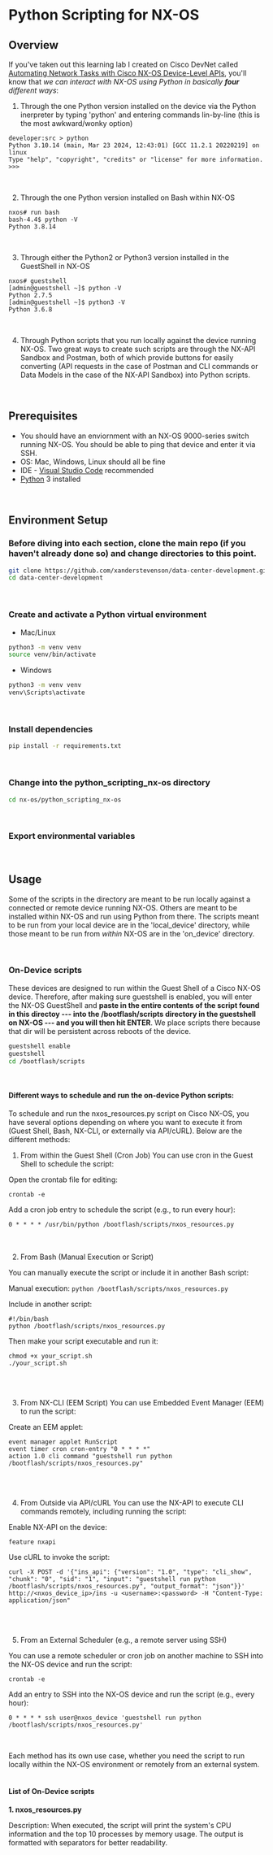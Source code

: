 # Python Scripting for NX-OS

## Overview

If you've taken out this learning lab I created on Cisco DevNet called 
[Automating Network Tasks with Cisco NX-OS Device-Level APIs](https://developer.cisco.com/learning/labs/dne-dci-nxos-device-level-apis/introduction/), 
you'll know that *we can interact with NX-OS using Python in basically **four** different ways*:


1. Through the one Python version installed on the device via the Python inerpreter by typing 'python' and entering commands lin-by-line (this is the most awkward/wonky option)

```
developer:src > python
Python 3.10.14 (main, Mar 23 2024, 12:43:01) [GCC 11.2.1 20220219] on linux
Type "help", "copyright", "credits" or "license" for more information.
>>> 
```
<br>

2. Through the one Python version installed on Bash within NX-OS

```
nxos# run bash
bash-4.4$ python -V
Python 3.8.14
```
<br>

3. Through either the Python2 or Python3 version installed in the GuestShell in NX-OS

```
nxos# guestshell
[admin@guestshell ~]$ python -V
Python 2.7.5
[admin@guestshell ~]$ python3 -V
Python 3.6.8
```
<br>

4. Through Python scripts that you run locally against the device running NX-OS. Two great ways to create such scripts are through the NX-API Sandbox and Postman,
both of which provide buttons for easily converting (API requests in the case of Postman and CLI commands or Data Models in the case of the NX-API Sandbox) into Python scripts.

<br>

## Prerequisites

- You should have an enviornment with an NX-OS 9000-series switch running NX-OS. You should be able to ping that device and enter it via SSH.
- OS: Mac, Windows, Linux should all be fine
- IDE - [Visual Studio Code](https://code.visualstudio.com/Download) recommended
- [Python](https://www.python.org/downloads/) 3 installed
<br>

## Environment Setup

### Before diving into each section, clone the main repo (if you haven't already done so) and change directories to this point.

```bash
git clone https://github.com/xanderstevenson/data-center-development.git
cd data-center-development
```
<br>

### Create and activate a Python virtual environment

- Mac/Linux
```bash
python3 -m venv venv
source venv/bin/activate
```
- Windows
```bash
python3 -m venv venv
venv\Scripts\activate
```
<br>

### Install dependencies

```bash
pip install -r requirements.txt
```
<br>

### Change into the python_scripting_nx-os directory

```bash
cd nx-os/python_scripting_nx-os
```
<br>

### Export environmental variables

<br>

## Usage

Some of the scripts in the directory are meant to be run locally against a connected or remote device running NX-OS. Others are meant to be installed within NX-OS and run using Python from there. The scripts meant to be run from your local device are in the 'local_device' directory, while those meant to be run from *within* NX-OS are in the 'on_device' directory.

<br>

### On-Device scripts

These devices are designed to run within the Guest Shell of a Cisco NX-OS device. Therefore, after making sure guestshell is enabled, you will enter the NX-OS GuestShell and **paste in the entire contents of the script found in this directoy --- into the /bootflash/scripts directory in the guestshell on NX-OS --- and you will then hit ENTER**. We place scripts there because that dir will be persistent across reboots of the device.

```bash
guestshell enable
guestshell
cd /bootflash/scripts
```
<br>


#### Different ways to schedule and run the on-device Python scripts:

To schedule and run the nxos_resources.py script on Cisco NX-OS, you have several options depending on where you want to execute it from (Guest Shell, Bash, NX-CLI, or externally via API/cURL). Below are the different methods:

1. From within the Guest Shell (Cron Job)
You can use cron in the Guest Shell to schedule the script:

Open the crontab file for editing:

```crontab -e```

Add a cron job entry to schedule the script (e.g., to run every hour):

```0 * * * * /usr/bin/python /bootflash/scripts/nxos_resources.py```
<br><br>
<br>

2. From Bash (Manual Execution or Script)
   
You can manually execute the script or include it in another Bash script:

Manual execution:
```python /bootflash/scripts/nxos_resources.py```

Include in another script:

```
#!/bin/bash
python /bootflash/scripts/nxos_resources.py
```

Then make your script executable and run it:

```
chmod +x your_script.sh
./your_script.sh
```
<br><br>


3. From NX-CLI (EEM Script)
You can use Embedded Event Manager (EEM) to run the script:

Create an EEM applet:

```
event manager applet RunScript
event timer cron cron-entry "0 * * * *"
action 1.0 cli command "guestshell run python /bootflash/scripts/nxos_resources.py"
```
<br><br>

4. From Outside via API/cURL
You can use the NX-API to execute CLI commands remotely, including running the script:

Enable NX-API on the device:

```feature nxapi```

Use cURL to invoke the script:

```
curl -X POST -d '{"ins_api": {"version": "1.0", "type": "cli_show", "chunk": "0", "sid": "1", "input": "guestshell run python /bootflash/scripts/nxos_resources.py", "output_format": "json"}}' http://<nxos_device_ip>/ins -u <username>:<password> -H "Content-Type: application/json"
```
<br>
<br>


5. From an External Scheduler (e.g., a remote server using SSH)
   
You can use a remote scheduler or cron job on another machine to SSH into the NX-OS device and run the script:

```crontab -e```

Add an entry to SSH into the NX-OS device and run the script (e.g., every hour):

```0 * * * * ssh user@nxos_device 'guestshell run python /bootflash/scripts/nxos_resources.py'```

<br>

Each method has its own use case, whether you need the script to run locally within the NX-OS environment or remotely from an external system.
<br>
<br>

#### List of On-Device scripts

**1. nxos_resources.py**

Description: When executed, the script will print the system's CPU information and the top 10 processes by memory usage. The output is formatted with separators for better readability.



